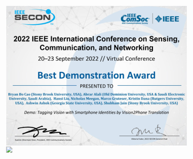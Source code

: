 <img src="assets/2022_SECON_BDA_Conference_Certificate.jpg" width="485"> <img src="https://github.com/bryanbocao/bryanbocao/assets/14010288/8ac5f2d5-6015-467c-a7c4-07a63d0428d6" width="485">


<!--
**bryanbocao/bryanbocao** is a ✨ _special_ ✨ repository because its `README.md` (this file) appears on your GitHub profile.

Here are some ideas to get you started:

- 🔭 I’m currently working on ...
- 🌱 I’m currently learning ...
- 👯 I’m looking to collaborate on ...
- 🤔 I’m looking for help with ...
- 💬 Ask me about ...
- 📫 How to reach me: ...
- 😄 Pronouns: ...
- ⚡ Fun fact: ...
-->
